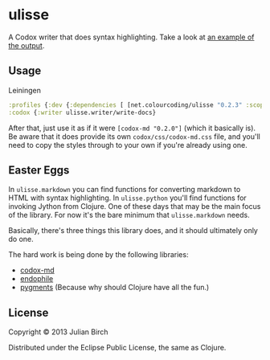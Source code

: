 # ulisse

A Codox writer that does syntax highlighting.  Take a look at [an example of the output](http://julianbirch.github.io/arianna/arianna.html).

## Usage

Leiningen

```clj
:profiles {:dev {:dependencies [ [net.colourcoding/ulisse "0.2.3" :scope "doc"]]}}
:codox {:writer ulisse.writer/write-docs}
```

After that, just use it as if it were `[codox-md "0.2.0"]` (which it basically is).  Be aware that it does provide its own `codox/css/codox-md.css` file, and you'll need to copy the styles through to your own if you're already using one.

## Easter Eggs

In `ulisse.markdown` you can find functions for converting markdown to HTML with syntax highlighting.  In `ulisse.python` you'll find functions for invoking Jython from Clojure.  One of these days that may be the main focus of the library.  For now it's the bare minimum that `ulisse.markdown` needs.

Basically, there's three things this library does, and it should ultimately only do one.

The hard work is being done by the following libraries:
 * [codox-md](https://github.com/hugoduncan/codox-md)
 * [endophile](https://github.com/theJohnnyBrown/endophile)
 * [pygments](http://pygments.org/)  (Because why should Clojure have all the fun.)

## License

Copyright © 2013 Julian Birch

Distributed under the Eclipse Public License, the same as Clojure.
